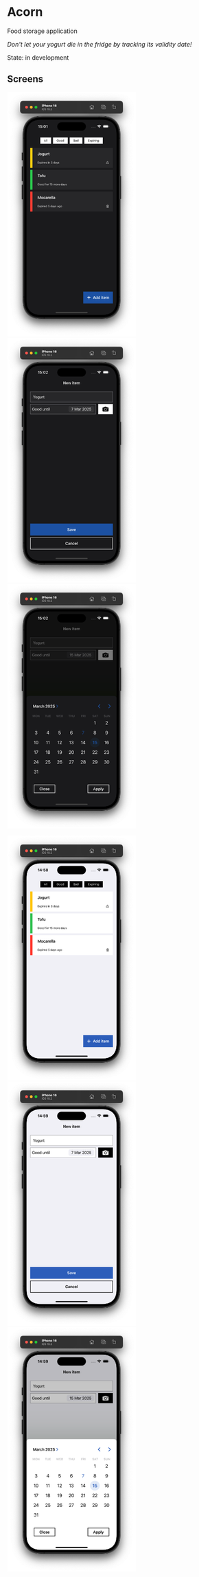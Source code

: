 # Acorn

Food storage application

_Don't let your yogurt die in the fridge by tracking its validity date!_

State: in development

## Screens

<p float="left">
<img width="300" alt="main" src="./Readme/dark/main.png#gh-dark-mode-only">

<img width="300" alt="new" src="./Readme/dark/new.png#gh-dark-mode-only" style="margin-right: 10px;">
<img width="300" alt="new" src="./Readme/dark/new-date.png#gh-dark-mode-only">
</p>

<p float="left">
<img width="300" alt="main" src="./Readme/light/main.png#gh-light-mode-only">

<img width="300" alt="new" src="./Readme/light/new.png#gh-light-mode-only" style="margin-right: 10px;">
<img width="300" alt="new" src="./Readme/light/new-date.png#gh-light-mode-only">
</p>
